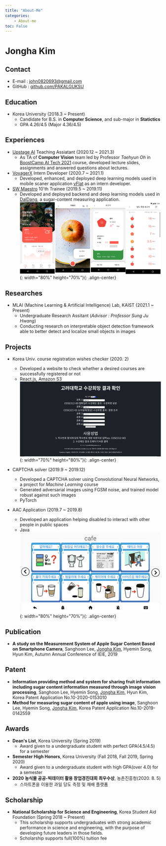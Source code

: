 ```yaml
---
title: "About-Me"
categories:
    - About-me
toc: False
---
```

# Jongha Kim

## Contact
- E-mail : john0820693@gmail.com
- GitHub : [github.com/PAKALGUKSU](https://github.com/PAKALGUKSU)

## Education
- Korea University (2018.3 ~ Present)
  - Candidate for B.S. in **Computer Science**, and sub-major in **Statictics**
  - GPA 4.26/4.5 (Major 4.36/4.5)

## Experiences
- [Upstage AI](https://www.upstage.ai/ko/) Teaching Assiatant (2020.12 ~ 2021.3)
    - As TA of **Computer Vision** team led by Professor *Taehyun Oh* in [BoostCamp AI Tech 2021](https://boostcamp.connect.or.kr/) course, developed lecture slides, assignments and answered questions about lectures.
- [VoyagerX](https://www.voyagerx.com) Intern Developer (2020.7 ~ 2021.1)
    - Developed, enhanced, and deployed deep learning models used in mobile scaner application [vFlat](https://play.google.com/store/apps/details?id=com.voyagerx.scanner&hl=ko) as an intern developer.
- [SW Maestro](http://swmaestro.org/user/main.do) 10'th Trainee (2019.5 ~ 2019.11)
    - Developed and deployed backend and deep learning models used in [DalDang](https://blog.naver.com/sw_maestro/221633577633), a sugar-content measuring application.
    ![Application Screenshot(Partial)](/images/about_me/daldang-app-screen.png){: width="80%" height="70%"}{: .align-center}

## Researches
- MLAI (Machine Learning & Artificial Intelligence) Lab, KAIST (2021.1 ~ Present)
    - Undergraduate Research Assitant (*Advisor : Professor Sung Ju Hwang*)
    - Conducting research on interpretable object detection framework able to better detect and localize small objects in images

## Projects
- Korea Univ. course registration wishes checker (2020. 2)
  - Developed a website to check whether a desired courses are successfully registered or not
  - React.js, Amazon S3
![Website Screenshot](/images/about_me/kuniv-wish-web-capture.png){: width="70%" height="80%"}{: .align-center}

- CAPTCHA solver (2019.9 ~ 2019.12)
  - Developed a CAPTCHA solver using Convolutional Neural Networks, a project for *Machine Learning* course
  - Generated adversarial images using FGSM noise, and trained model robust against such images
  - PyTorch

- AAC Application (2019.7 ~ 2019.8)
  - Developed an application helping disabled to interact with other people in public spaces
  - Java
![Application Screenshot(Partial)](/images/about_me/aac-app-screen.png){: width="80%" height="70%"}{: .align-center}


## Publication
- **A study on the Measurement System of Apple Sugar Content Based on Smartphone Camera**, Sanghoon Lee, <u>Jongha Kim</u>, Hyemin Song, Hyun Kim, Autumn Annual Conference of IEIE, 2019

## Patent
- **Information providing method and system for sharing fruit information including sugar content information measured through image vision processing**, Sanghoon Lee, Hyemin Song, <u>Jongha Kim</u>, Hyun Kim, Korea Patent Application No.10-2020-0153010
- **Method for measuring sugar content of apple using image**,  Sanghoon Lee, Hyemin Song, <u>Jongha Kim</u>, Korea Patent Application No.10-2019-0142559

## Awards
- **Dean's List**, Korea University (Spring 2019)
  - Award given to a undergraduate student with perfect GPA(4.5/4.5) for a semester
- **Semester High Honors**, Korea University (Fall 2018, Fall 2019, Spring 2020)
  - Award given to a undergraduate student with high GPA(over 4.0) for a semester
- **2020 농식물 공공-빅데이터 활용 창업경진대회 최우수상**, 농촌진흥청(2020. 8. 5)
  - 스마트폰을 이용한 과일 당도 측정 및 재배 플랫폼

## Scholarship
- **National Scholarship for Science and Engineering**, Korea Student Aid Foundation (Spring 2018 ~ Present)
  - This scholarship supports undergraduates with strong academic performance in science and engineering, with the purpose of developing future leaders in those fields.
  - Scholarship supports full(100%) tuition fee